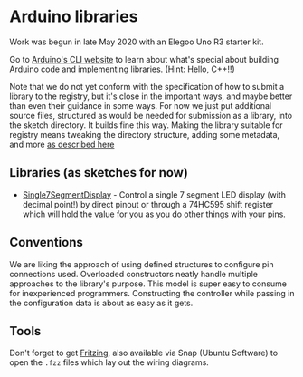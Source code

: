 # Arduino libraries

Work was begun in late May 2020 with an Elegoo Uno R3 starter kit.

Go to [Arduino's CLI website](https://arduino.github.io/arduino-cli/latest/) to learn about what's special about building Arduino code and implementing libraries. (Hint: Hello, C++!!) 

Note that we do not yet conform with the specification of how to submit a library to the registry, but it's close in the important ways, and maybe better than even their guidance in some ways. For now we just put additional source files, structured as would be needed for submission as a library, into the sketch directory. It builds fine this way. Making the library suitable for registry means tweaking the directory structure, adding some metadata, and more [as described here](https://arduino.github.io/arduino-cli/latest/library-specification/)

## Libraries (as sketches for now)

- [Single7SegmentDisplay](Single7SegmentDisplay/) - Control a single 7 segment LED display (with decimal point!) by direct pinout or through a 74HC595 shift register which will hold the value for you as you do other things with your pins.

## Conventions

We are liking the approach of using defined structures to configure pin connections used. Overloaded constructors neatly handle multiple approaches to the library's purpose. This model is super easy to consume for inexperienced programmers. Constructing the controller while passing in the configuration data is about as easy as it gets. 

## Tools

Don't forget to get [Fritzing](https://fritzing.org/download/), also available via Snap (Ubuntu Software) to open the `.fzz` files which lay out the wiring diagrams.